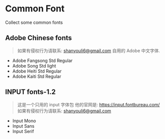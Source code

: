 Common Font
===========

Collect some common fonts

Adobe Chinese fonts
-------------------
> 如果有侵权行为请联系: shanyouli6@gmail.com
> 自用的 Adobe 中文字体.
-	Adobe Fangsong Std Regular
-	Adobe Song Std light
-	Adobe Heiti Std Regular
-	Adobe Kaiti Std Regular

INPUT fonts-1.2
------------
> 这是一个只用的 input 字体包
> 他的官网是: https://input.fontbureau.com/
> 如果有侵权行为请联系: shanyouli6@gmail.com
- Input Mono
- Input Sans
- Input Serif
